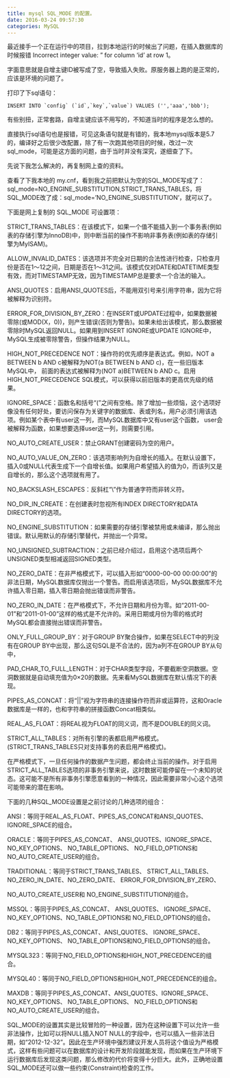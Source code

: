 ```yaml
---
title: mysql SQL_MODE 的配置。
date: 2016-03-24 09:57:30
categories: MySQL
---
```


最近接手一个正在运行中的项目，拉到本地运行的时候出了问题，在插入数据库的时候报错 Incorrect integer value: ” for column ‘id’ at row 1。

字面意思就是自增主键ID被写成了空，导致插入失败。原服务器上跑的是正常的，应该是环境的问题了。

打印了下sql语句：
```
INSERT INTO `config` (`id`,`key`,`value`) VALUES ('','aaa','bbb');
```
有些别扭，正常套路，自增主键应该不用写的，不知道当时的程序是怎么想的。

直接执行sql语句也是报错，可见这条语句就是有错的，我本地mysql版本是5.7的，编译好之后很少改配置，除了有一次跑其他项目的时候，改过一次sql_mode，可能是这方面的问题，由于当时并没有深究，遂细查了下。

先说下我怎么解决的，再复制网上查的资料。

查看了下我本地的 my.cnf，看到我之前把默认为空的SQL_MODE写成了：sql_mode=NO_ENGINE_SUBSTITUTION,STRICT_TRANS_TABLES，将SQL_MODE改了成：sql_mode=’NO_ENGINE_SUBSTITUTION’，就可以了。

下面是网上复制的 SQL_MODE 可设置项：

STRICT_TRANS_TABLES：在该模式下，如果一个值不能插入到一个事务表(例如表的存储引擎为InnoDB)中，则中断当前的操作不影响非事务表(例如表的存储引擎为MyISAM)。

ALLOW_INVALID_DATES：该选项并不完全对日期的合法性进行检查，只检查月份是否在1～12之间，日期是否在1～31之间。该模式仅对DATE和DATETIME类型有效，而对TIMESTAMP无效，因为TIMESTAMP总是要求一个合法的输入。

ANSI_QUOTES：启用ANSI_QUOTES后，不能用双引号来引用字符串，因为它将被解释为识别符。

ERROR_FOR_DIVISION_BY_ZERO：在INSERT或UPDATE过程中，如果数据被零除(或MOD(X，0))，则产生错误(否则为警告)。如果未给出该模式，那么数据被零除时MySQL返回NULL。如果用到INSERT IGNORE或UPDATE IGNORE中，MySQL生成被零除警告，但操作结果为NULL。

HIGH_NOT_PRECEDENCE NOT：操作符的优先顺序是表达式。例如，NOT a BETWEEN b AND c被解释为NOT(a BETWEEN b AND c)，在一些旧版本MySQL中， 前面的表达式被解释为(NOT a)BETWEEN b AND c。启用HIGH_NOT_PRECEDENCE SQL模式，可以获得以前旧版本的更高优先级的结果。

IGNORE_SPACE：函数名和括号“(”之间有空格。除了增加一些烦恼，这个选项好像没有任何好处，要访问保存为关键字的数据库、表或列名，用户必须引用该选项。例如某个表中有user这一列，而MySQL数据库中又有user这个函数， user会被解释为函数，如果想要选择user这一列，则需要引用。

NO_AUTO_CREATE_USER：禁止GRANT创建密码为空的用户。

NO_AUTO_VALUE_ON_ZERO：该选项影响列为自增长的插入。在默认设置下，插入0或NULL代表生成下一个自增长值。如果用户希望插入的值为0，而该列又是自增长的，那么这个选项就有用了。

NO_BACKSLASH_ESCAPES：反斜杠“\\”作为普通字符而非转义符。

NO_DIR_IN_CREATE：在创建表时忽视所有INDEX DIRECTORY和DATA DIRECTORY的选项。

NO_ENGINE_SUBSTITUTION：如果需要的存储引擎被禁用或未编译，那么抛出错误。默认用默认的存储引擎替代，并抛出一个异常。

NO_UNSIGNED_SUBTRACTION：之前已经介绍过，启用这个选项后两个UNSIGNED类型相减返回SIGNED类型。

NO_ZERO_DATE：在非严格模式下，可以插入形如“0000-00-00 00:00:00”的非法日期，MySQL数据库仅抛出一个警告。而启用该选项后，MySQL数据库不允许插入零日期，插入零日期会抛出错误而非警告。

NO_ZERO_IN_DATE：在严格模式下，不允许日期和月份为零。如“2011-00-01”和“2011-01-00”这样的格式是不允许的。采用日期或月份为零的格式时MySQL都会直接抛出错误而非警告。

ONLY_FULL_GROUP_BY：对于GROUP BY聚合操作，如果在SELECT中的列没有在GROUP BY中出现，那么这句SQL是不合法的，因为a列不在GROUP BY从句中，

PAD_CHAR_TO_FULL_LENGTH：对于CHAR类型字段，不要截断空洞数据。空洞数据就是自动填充值为0×20的数据。先来看MySQL数据库在默认情况下的表现。

PIPES_AS_CONCAT：将“||”视为字符串的连接操作符而非或运算符，这和Oracle数据库是一样的，也和字符串的拼接函数Concat相类似。

REAL_AS_FLOAT：将REAL视为FLOAT的同义词，而不是DOUBLE的同义词。

STRICT_ALL_TABLES：对所有引擎的表都启用严格模式。(STRICT_TRANS_TABLES只对支持事务的表启用严格模式)。

在严格模式下，一旦任何操作的数据产生问题，都会终止当前的操作。对于启用STRICT_ALL_TABLES选项的非事务引擎来说，这时数据可能停留在一个未知的状态。这可能不是所有非事务引擎愿意看到的一种情况，因此需要非常小心这个选项可能带来的潜在影响。

下面的几种SQL_MODE设置是之前讨论的几种选项的组合：

ANSI：等同于REAL_AS_FLOAT、PIPES_AS_CONCAT和ANSI_QUOTES、IGNORE_SPACE的组合。

ORACLE：等同于PIPES_AS_CONCAT、 ANSI_QUOTES、IGNORE_SPACE、 NO_KEY_OPTIONS、 NO_TABLE_OPTIONS、 NO_FIELD_OPTIONS和NO_AUTO_CREATE_USER的组合。

TRADITIONAL：等同于STRICT_TRANS_TABLES、 STRICT_ALL_TABLES、NO_ZERO_IN_DATE、NO_ZERO_DATE、 ERROR_FOR_DIVISION_BY_ZERO、

NO_AUTO_CREATE_USER和 NO_ENGINE_SUBSTITUTION的组合。

MSSQL：等同于PIPES_AS_CONCAT、 ANSI_QUOTES、 IGNORE_SPACE、NO_KEY_OPTIONS、NO_TABLE_OPTIONS和 NO_FIELD_OPTIONS的组合。

DB2：等同于PIPES_AS_CONCAT、ANSI_QUOTES、 IGNORE_SPACE、NO_KEY_OPTIONS、 NO_TABLE_OPTIONS和NO_FIELD_OPTIONS的组合。

MYSQL323：等同于NO_FIELD_OPTIONS和HIGH_NOT_PRECEDENCE的组合。

MYSQL40：等同于NO_FIELD_OPTIONS和HIGH_NOT_PRECEDENCE的组合。

MAXDB：等同于PIPES_AS_CONCAT、ANSI_QUOTES、IGNORE_SPACE、NO_KEY_OPTIONS、 NO_TABLE_OPTIONS、 NO_FIELD_OPTIONS和 NO_AUTO_CREATE_USER的组合。

SQL_MODE的设置其实是比较冒险的一种设置，因为在这种设置下可以允许一些非法操作，比如可以将NULL插入NOT NULL的字段中，也可以插入一些非法日期，如“2012-12-32”。因此在生产环境中强烈建议开发人员将这个值设为严格模式，这样有些问题可以在数据库的设计和开发阶段就能发现，而如果在生产环境下运行数据库后发现这类问题，那么修改的代价将变得十分巨大。此外，正确地设置SQL_MODE还可以做一些约束(Constraint)检查的工作。
